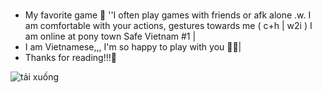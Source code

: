 # 
- My favorite game 🎊 ''I often play games with friends or afk alone .w. I am comfortable with your actions, gestures towards me ( c+h | w2i ) I am online at pony town Safe Vietnam #1 |
- I am Vietnamese,,, I'm so happy to play with you 💁‍♀️|
- Thanks for reading!!!🔖

![tải xuống](https://github.com/user-attachments/assets/23e6aaf1-4285-446b-a2f9-73a5c9c12a37)

